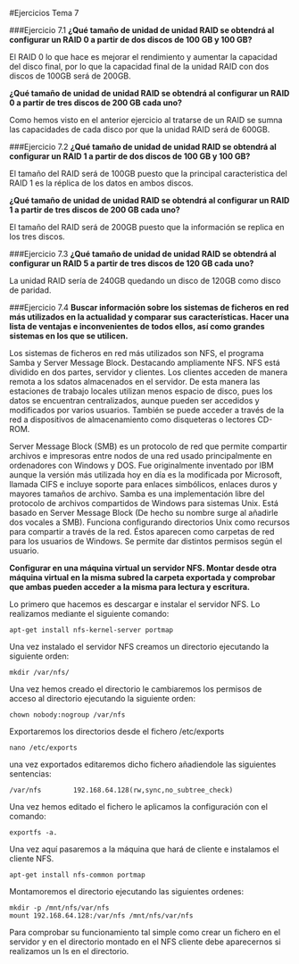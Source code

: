 #Ejercicios Tema 7

###Ejercicio 7.1
**¿Qué tamaño de unidad de unidad RAID se obtendrá al configurar un RAID 0 a partir de dos discos de 100 GB y 100 GB?** 

El RAID 0 lo que hace es mejorar el rendimiento y aumentar la capacidad del disco final, por lo que la capacidad final de la unidad RAID con dos discos de 100GB será de 200GB.

**¿Qué tamaño de unidad de unidad RAID se obtendrá al configurar un RAID 0 a partir de tres discos de 200 GB cada uno?**

Como hemos visto en el anterior ejercicio al tratarse de un RAID se sumna las capacidades de cada disco por que la unidad RAID será de 600GB.

###Ejercicio 7.2
**¿Qué tamaño de unidad de unidad RAID se obtendrá al configurar un RAID 1 a partir de dos discos de 100 GB y 100 GB?**

El tamaño del RAID será de 100GB puesto que la principal caracteristica del RAID 1 es la réplica de los datos en ambos discos.

**¿Qué tamaño de unidad de unidad RAID se obtendrá al configurar un RAID 1 a partir de tres discos de 200 GB cada uno?**

El tamaño del RAID será de 200GB puesto que la información se replica en los tres discos.

###Ejercicio 7.3
**¿Qué tamaño de unidad de unidad RAID se obtendrá al configurar un RAID 5 a partir de tres discos de 120 GB cada uno?**

La unidad RAID sería de 240GB quedando un disco de 120GB como disco de paridad.

###Ejercicio 7.4
**Buscar información sobre los sistemas de ficheros en red más utilizados en la actualidad y comparar sus características. Hacer una lista de ventajas e inconvenientes de todos ellos, así como grandes sistemas en los que se utilicen.**

Los sistemas de ficheros en red más utilizados son NFS, el programa Samba y Server Message Block. Destacando ampliamente NFS.
NFS está dividido en dos partes, servidor y clientes. Los clientes acceden de manera remota a los sdatos almacenados en el servidor. De esta manera las estaciones de trabajo locales utilizan menos espacio de disco, pues los datos se encuentran centralizados, aunque pueden ser accedidos y modificados por varios usuarios. También se puede acceder a través de la red a dispositivos de almacenamiento como disqueteras o lectores CD-ROM.

Server Message Block (SMB) es un protocolo de red que permite compartir archivos e impresoras entre nodos de una red usado principalmente en ordenadores con Windows y DOS. Fue originalmente inventado por IBM aunque la versión más utilizada hoy en día es la modificada por Microsoft, llamada CIFS e incluye soporte para enlaces simbólicos, enlaces duros y mayores tamaños de archivo. Samba es una implementación libre del protocolo de archivos compartidos de Windows para sistemas Unix. Está basado en Server Message Block (De hecho su nombre surge al añadirle dos vocales a SMB). Funciona configurando directorios Unix como recursos para compartir a través de la red. Éstos aparecen como carpetas de red para los usuarios de Windows. Se permite dar distintos permisos según el usuario.

**Configurar en una máquina virtual un servidor NFS. Montar desde otra máquina virtual en la misma subred la carpeta exportada y comprobar que ambas pueden acceder a la misma para lectura y escritura.**

Lo primero que hacemos es descargar e instalar el servidor NFS. Lo realizamos mediante el siguiente comando:

    apt-get install nfs-kernel-server portmap
    
Una vez instalado el servidor NFS creamos un directorio ejecutando la siguiente orden:

    mkdir /var/nfs/
    
Una vez hemos creado el directorio le cambiaremos los permisos de acceso al directorio ejecutando la siguiente orden:

    chown nobody:nogroup /var/nfs
    
Exportaremos los directorios desde el fichero /etc/exports

    nano /etc/exports
    
una vez exportados editaremos dicho fichero añadiendole las siguientes sentencias:

    /var/nfs        192.168.64.128(rw,sync,no_subtree_check)
    
Una vez hemos editado el fichero le aplicamos la configuración con el comando:

    exportfs -a.
  
Una vez aquí pasaremos a la máquina que hará de cliente e instalamos el cliente NFS.

    apt-get install nfs-common portmap

Montamoremos el directorio ejecutando las siguientes ordenes:

    mkdir -p /mnt/nfs/var/nfs
    mount 192.168.64.128:/var/nfs /mnt/nfs/var/nfs
    
Para comprobar su funcionamiento tal simple como crear un fichero en el servidor y en el directorio montado en el NFS cliente debe aparecernos si realizamos un ls en el directorio.
